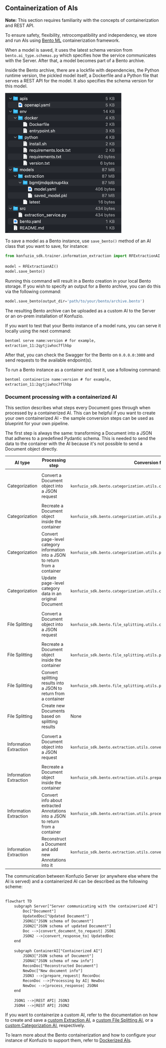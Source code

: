 ## Containerization of AIs

**Note:** This section requires familiarity with the concepts of containerization and REST API.

To ensure safety, flexibility, retrocompatibility and independency, we store and run AIs using 
[Bento ML](https://docs.bentoml.org/en/latest/?_gl=1*hctmyy*_gcl_au*NzY2ODYxNDY1LjE3MDY1MzU5NTk.#) containerization 
framework. 

When a model is saved, it uses the latest schema version from `bento.ai_type.schemas.py` which specifies how the service 
communicates with the Server. After that, a model becomes part of a Bento archive.

Inside the Bento archive, there are a lockfile with dependencies, the Python runtime version, the pickled model itself, 
a Dockerfile and a Python file that serves a REST API for the model. It also specifies the schema version for this model.

![Bento archive](bentoml.png)

To save a model as a Bento instance, use `save_bento()` method of an AI class that you want to save, for instance:

```python
from konfuzio_sdk.trainer.information_extraction import RFExtractionAI

model = RFExtractionAI()
model.save_bento()
```

Running this command will result in a Bento creation in your local Bento storage. If you wish to specify an output for
a Bento archive, you can do this via the following command:

```python
model.save_bento(output_dir='path/to/your/bento/archive.bento')
```

The resulting Bento archive can be uploaded as a custom AI to the Server or an on-prem installation of Konfuzio. 

If you want to test that your Bento instance of a model runs, you can serve it locally using the next command:

```commandline
bentoml serve name:version # for example, extraction_11:2qytjiwhoc7flhbp
```

After that, you can check the Swagger for the Bento on `0.0.0.0:3000` and send requests to the available endpoint(s).

To run a Bento instance as a container and test it, use a following command:

```commandline
bentoml containerize name:version # for example, extraction_11:2qytjiwhoc7flhbp
```

### Document processing with a containerized AI

This section describes what steps every Document goes through when processed by a containerized AI. This can be helpful if you want to create your own containerized AI - the sample conversion steps can be used as blueprint for your own pipeline.

The first step is always the same: transforming a Document into a JSON that adheres to a predefined Pydantic schema. This is needed to send the data
to the container with the AI because it's not possible to send a Document object directly.

| AI type  | Processing step | Conversion function  | Input  | Output     |   
|-----------|-------------------|-------------------------|----------|-------|
| Categorization | Convert a Document object into a JSON request | `konfuzio_sdk.bento.categorization.utils.convert_document_to_request` | Document | JSON structured as the [latest request schema](https://dev.konfuzio.com/sdk/sourcecode.html#categorizationservice-pydantic-schemas) |
| Categorization | Recreate a Document object inside the container | `konfuzio_sdk.bento.categorization.utils.prepare_request` | JSON | Document |
| Categorization | Convert page-level category information into a JSON to return from a container | `konfuzio_sdk.bento.categorization.utils.process_response` | Categorized pages | JSON structured as the [latest response schema](https://dev.konfuzio.com/sdk/sourcecode.html#categorizationservice-pydantic-schemas) | 
| Categorization | Update page-level category data in an original Document | `konfuzio_sdk.bento.categorization.utils.convert_response_to_categorized_pages` | JSON | Updated Document |
| File Splitting | Convert a Document object into a JSON request | `konfuzio_sdk.bento.file_splitting.utils.convert_document_to_request` | Document | JSON structured as the [latest request schema](https://dev.konfuzio.com/sdk/sourcecode.html#filesplittingservice-pydantic-schemas) |
| File Splitting | Recreate a Document object inside the container | `konfuzio_sdk.bento.file_splitting.utils.prepare_request` | JSON | Document |
| File Splitting | Convert splitting results into a JSON to return from a container | `konfuzio_sdk.bento.file_splitting.utils.process_response` | List of Documents | JSON structured as the [latest response schema](https://dev.konfuzio.com/sdk/sourcecode.html#filesplittingservice-pydantic-schemas) | 
| File Splitting | Create new Documents based on splitting results | None | JSON | New Documents |
| Information Extraction | Convert a Document object into a JSON request | `konfuzio_sdk.bento.extraction.utils.convert_document_to_request` | Document | JSON structured as the [latest request schema](https://dev.konfuzio.com/sdk/sourcecode.html#extractionservice-pydantic-schemas) |
| Information Extraction | Recreate a Document object inside the container | `konfuzio_sdk.bento.extraction.utils.prepare_request` | JSON | Document |
| Information Extraction | Convert info about extracted Annotations into a JSON to return from a container | `konfuzio_sdk.bento.extraction.utils.process_response` | Annotation and Annotation Set data | JSON structured as the [latest response schema](https://dev.konfuzio.com/sdk/sourcecode.html#extractionservice-pydantic-schemas) |
| Information Extraction | Reconstruct a Document and add new Annotations into it | `konfuzio_sdk.bento.extraction.utils.convert_response_to_annotations` | JSON | Document |

The communication between Konfuzio Server (or anywhere else where the AI is served) and a containerized AI can be described as the following scheme:

```mermaid

flowchart TD
    subgraph Server["Server communicating with the containerized AI"]
        Doc["Document"]
        UpdatedDoc["Updated Document"]
        JSON1["JSON schema of Document"]
        JSON2["JSON schema of updated Document"]
        Doc -->|convert_document_to_request| JSON1
        JSON2 -->|convert_response_to| UpdatedDoc
    end

    subgraph ContainerAI["Containerized AI"]
        JSON3["JSON schema of Document"]
        JSON4["JSON schema of new info"]
        ReconDoc["Reconstructed Document"]
        NewDoc["New document info"]
        JSON3 -->|prepare_request| ReconDoc
        ReconDoc -->|Processing by AI| NewDoc
        NewDoc -->|process_response| JSON4
    end

    JSON1 -->|REST API| JSON3
    JSON4 -->|REST API| JSON2
```

If you want to containerize a custom AI, refer to the documentation on how to create and save a 
[custom Extraction AI](https://dev.konfuzio.com/sdk/tutorials/information_extraction/index.html#train-a-custom-date-extraction-ai),
a [custom File Splitting AI](https://dev.konfuzio.com/sdk/tutorials/create-custom-splitting-ai/index.html), 
or a [custom Categorization AI](https://dev.konfuzio.com/sdk/tutorials/create-custom-categorization-ai/index.html), respectively.

To learn more about the Bento containerization and how to configure your instance of Konfuzio to support them, refer to [Dockerized AIs](https://dev.konfuzio.com/web/dockerized_ais.html).